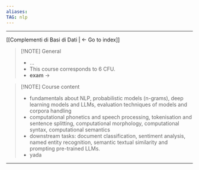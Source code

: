 ```yaml
---
aliases:
TAG: nlp
---
```

---

[[Complementi di Basi di Dati | <- Go to index]]

> [!NOTE] General
>  - ...
>  - This course corresponds to 6 CFU.
>  - **exam** -> 

> [!NOTE] Course content
>  - fundamentals about NLP, probabilistic models (n-grams), deep learning models and LLMs, evaluation techniques of models and corpora handling
>  - computational phonetics and speech processing, tokenisation and sentence splitting, computational morphology, computational syntax, computational semantics
>  - downstream tasks: document classification, sentiment analysis, named entity recognition, semantic textual similarity and prompting pre-trained LLMs.
>  - yada
****************************

